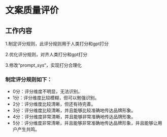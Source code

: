 # 文案质量评价

## 工作内容

1.制定评分规则，此评分规则用于人类打分和gpt打分

2.优化评分规则，对齐人类打分和gpt打分

3.修改“prompt_sys“，实现打分合理化

### 制定评分规则如下：

* 0分：评分维度不明显，无法识别。
* 1分：评分维度比较模糊，但可以勉强识别。
* 2分：评分维度比较清晰，但还有待完善。
* 3分：评分维度比较清晰，并且能够比较准确地传达品牌形象。
* 4分：评分维度非常清晰，并且能够非常准确地传达品牌形象。
* 5分：评分维度非常清晰，并且能够非常准确地传达品牌形象，并且能够让用户产生共鸣。
